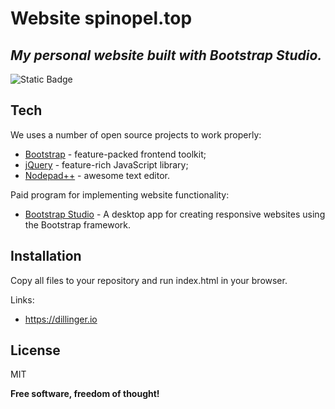 # Website spinopel.top
## _My personal website built with Bootstrap Studio._

![Static Badge](https://img.shields.io/badge/status-active-green?labelColor=yhjgjhj)

## Tech

We uses a number of open source projects to work properly:

- [Bootstrap](https://getbootstrap.com) - feature-packed frontend toolkit;
- [jQuery](https://jquery.com) - feature-rich JavaScript library;
- [Nodepad++](https://notepad-plus-plus.org) - awesome text editor.

Paid program for implementing website functionality:

- [Bootstrap Studio](https://bootstrapstudio.io) - A desktop app
  for creating responsive websites using the Bootstrap framework.

## Installation

Copy all files to your repository and run index.html in your browser.

Links:
- https://dillinger.io

## License

MIT

**Free software, freedom of thought!**
